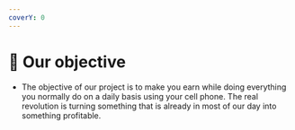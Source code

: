 ```yaml
---
coverY: 0
---
```


# 📶 Our objective

* The objective of our project is to make you earn while doing everything you normally do on a daily basis using your cell phone. The real revolution is turning something that is already in most of our day into something profitable.
